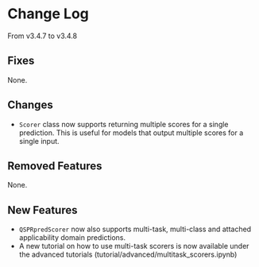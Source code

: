 # Change Log
From v3.4.7 to v3.4.8

## Fixes

None.

## Changes

- `Scorer` class now supports returning multiple scores for a single prediction.
    This is useful for models that output multiple scores for a single input.

## Removed Features

None. 

## New Features

- `QSPRpredScorer` now also supports multi-task, multi-class and attached applicability
    domain predictions.
- A new tutorial on how to use multi-task scorers is now available under
    the advanced tutorials (tutorial/advanced/multitask_scorers.ipynb)

